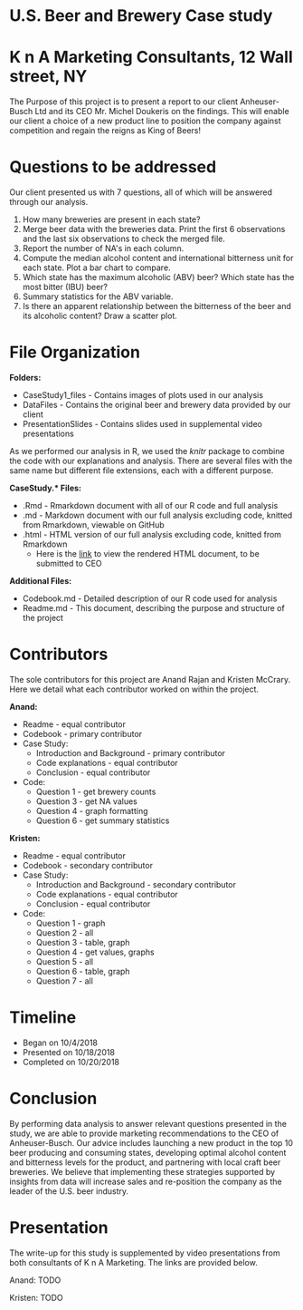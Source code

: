 # U.S. Beer and Brewery Case study
# K n A Marketing Consultants, 12 Wall street, NY

The Purpose of this project is to present a report to our client Anheuser-Busch Ltd and its CEO Mr. Michel Doukeris on the findings.
This will enable our client a choice of a new product line to position the company against competition and regain the reigns as King of Beers!

# Questions to be addressed

Our client presented us with 7 questions, all of which will be answered through our analysis.

1.	How many breweries are present in each state?
2.	Merge beer data with the breweries data. Print the first 6 observations and the last six observations to check the merged file.
3.	Report the number of NA's in each column.
4.	Compute the median alcohol content and international bitterness unit for each state. Plot a bar chart to compare.
5.	Which state has the maximum alcoholic (ABV) beer? Which state has the most bitter (IBU) beer?
6.	Summary statistics for the ABV variable.
7.	Is there an apparent relationship between the bitterness of the beer and its alcoholic content? Draw a scatter plot.

# File Organization

**Folders:**
* CaseStudy1_files - Contains images of plots used in our analysis
* DataFiles - Contains the original beer and brewery data provided by our client
* PresentationSlides - Contains slides used in supplemental video presentations

As we performed our analysis in R, we used the *knitr* package to combine the code with our explanations and analysis. There are several files with the same name but different file extensions, each with a different purpose.

**CaseStudy.\* Files:**
* .Rmd - Rmarkdown document with all of our R code and full analysis
* .md - Markdown document with our full analysis excluding code, knitted from Rmarkdown, viewable on GitHub
* .html - HTML version of our full analysis excluding code, knitted from Rmarkdown
	* Here is the [link](http://htmlpreview.github.io/?https://github.com/mccraryk/MSDS6306-CaseStudy1/blob/master/CaseStudy1.html) to view the rendered HTML document, to be submitted to CEO

**Additional Files:**
* Codebook.md - Detailed description of our R code used for analysis
* Readme.md - This document, describing the purpose and structure of the project

# Contributors

The sole contributors for this project are Anand Rajan and Kristen McCrary. Here we detail what each contributor worked on within the project.

**Anand:**

* Readme - equal contributor
* Codebook - primary contributor
* Case Study:
	* Introduction and Background - primary contributor
	* Code explanations - equal contributor
	* Conclusion - equal contributor
* Code:
	* Question 1 - get brewery counts
	* Question 3 - get NA values
	* Question 4 - graph formatting
	* Question 6 - get summary statistics

**Kristen:**

* Readme - equal contributor
* Codebook - secondary contributor
* Case Study:
	* Introduction and Background - secondary contributor
	* Code explanations - equal contributor
	* Conclusion - equal contributor
* Code:
	* Question 1 - graph
	* Question 2 - all
	* Question 3 - table, graph
	* Question 4 - get values, graphs
	* Question 5 - all
	* Question 6 - table, graph
	* Question 7 - all

# Timeline

* Began on 10/4/2018
* Presented on 10/18/2018
* Completed on 10/20/2018

# Conclusion

By performing data analysis to answer relevant questions presented in the study, we are able to provide marketing recommendations to the CEO of Anheuser-Busch. Our advice includes launching a new product in the top 10 beer producing and consuming states, developing optimal alcohol content and bitterness levels for the product, and partnering with local craft beer breweries. We believe that implementing these strategies supported by insights from data will increase sales and re-position the company as the leader of the U.S. beer industry.

# Presentation

The write-up for this study is supplemented by video presentations from both consultants of K n A Marketing. The links are provided below.

Anand: TODO

Kristen: TODO

